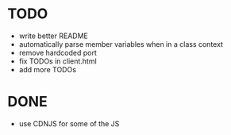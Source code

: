 TODO
====

 - write better README
 - automatically parse member variables when in a class context
 - remove hardcoded port
 - fix TODOs in client.html
 - add more TODOs

 DONE
 ====

 - use CDNJS for some of the JS
